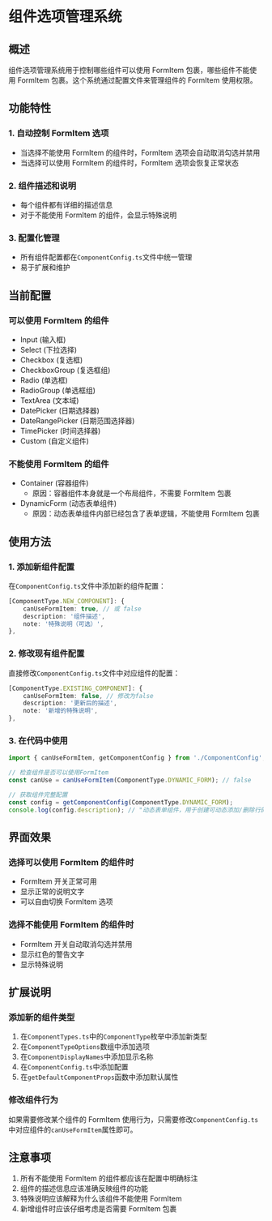 # 组件选项管理系统

## 概述

组件选项管理系统用于控制哪些组件可以使用 FormItem 包裹，哪些组件不能使用 FormItem 包裹。这个系统通过配置文件来管理组件的 FormItem 使用权限。

## 功能特性

### 1. 自动控制 FormItem 选项

- 当选择不能使用 FormItem 的组件时，FormItem 选项会自动取消勾选并禁用
- 当选择可以使用 FormItem 的组件时，FormItem 选项会恢复正常状态

### 2. 组件描述和说明

- 每个组件都有详细的描述信息
- 对于不能使用 FormItem 的组件，会显示特殊说明

### 3. 配置化管理

- 所有组件配置都在`ComponentConfig.ts`文件中统一管理
- 易于扩展和维护

## 当前配置

### 可以使用 FormItem 的组件

- Input (输入框)
- Select (下拉选择)
- Checkbox (复选框)
- CheckboxGroup (复选框组)
- Radio (单选框)
- RadioGroup (单选框组)
- TextArea (文本域)
- DatePicker (日期选择器)
- DateRangePicker (日期范围选择器)
- TimePicker (时间选择器)
- Custom (自定义组件)

### 不能使用 FormItem 的组件

- Container (容器组件)
  - 原因：容器组件本身就是一个布局组件，不需要 FormItem 包裹
- DynamicForm (动态表单组件)
  - 原因：动态表单组件内部已经包含了表单逻辑，不能使用 FormItem 包裹

## 使用方法

### 1. 添加新组件配置

在`ComponentConfig.ts`文件中添加新的组件配置：

```typescript
[ComponentType.NEW_COMPONENT]: {
    canUseFormItem: true, // 或 false
    description: '组件描述',
    note: '特殊说明（可选）',
},
```

### 2. 修改现有组件配置

直接修改`ComponentConfig.ts`文件中对应组件的配置：

```typescript
[ComponentType.EXISTING_COMPONENT]: {
    canUseFormItem: false, // 修改为false
    description: '更新后的描述',
    note: '新增的特殊说明',
},
```

### 3. 在代码中使用

```typescript
import { canUseFormItem, getComponentConfig } from './ComponentConfig';

// 检查组件是否可以使用FormItem
const canUse = canUseFormItem(ComponentType.DYNAMIC_FORM); // false

// 获取组件完整配置
const config = getComponentConfig(ComponentType.DYNAMIC_FORM);
console.log(config.description); // "动态表单组件，用于创建可动态添加/删除行的表单"
```

## 界面效果

### 选择可以使用 FormItem 的组件时

- FormItem 开关正常可用
- 显示正常的说明文字
- 可以自由切换 FormItem 选项

### 选择不能使用 FormItem 的组件时

- FormItem 开关自动取消勾选并禁用
- 显示红色的警告文字
- 显示特殊说明

## 扩展说明

### 添加新的组件类型

1. 在`ComponentTypes.ts`中的`ComponentType`枚举中添加新类型
2. 在`ComponentTypeOptions`数组中添加选项
3. 在`ComponentDisplayNames`中添加显示名称
4. 在`ComponentConfig.ts`中添加配置
5. 在`getDefaultComponentProps`函数中添加默认属性

### 修改组件行为

如果需要修改某个组件的 FormItem 使用行为，只需要修改`ComponentConfig.ts`中对应组件的`canUseFormItem`属性即可。

## 注意事项

1. 所有不能使用 FormItem 的组件都应该在配置中明确标注
2. 组件的描述信息应该准确反映组件的功能
3. 特殊说明应该解释为什么该组件不能使用 FormItem
4. 新增组件时应该仔细考虑是否需要 FormItem 包裹
